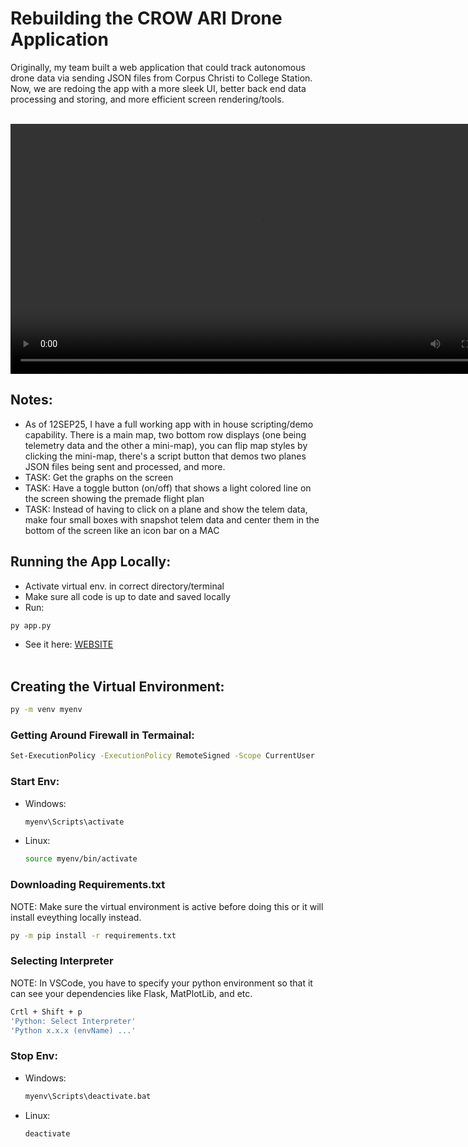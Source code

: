 # Rebuilding the CROW ARI Drone Application
Originally, my team built a web application that could track autonomous drone data via sending
JSON files from Corpus Christi to College Station. Now, we are redoing the app with a more
sleek UI, better back end data processing and storing, and more efficient screen rendering/tools.
<br><br>

<video src="demos/Vid 12SEP25.mp4" width="800" height="400" controls></video>

## Notes:
- As of 12SEP25, I have a full working app with in house scripting/demo capability. There is a main map,
two bottom row displays (one being telemetry data and the other a mini-map), you can flip map styles
by clicking the mini-map, there's a script button that demos two planes JSON files being sent and processed,
and more.
- TASK: Get the graphs on the screen
- TASK: Have a toggle button (on/off) that shows a light colored line on the screen showing the
premade flight plan
- TASK: Instead of having to click on a plane and show the telem data, make four small boxes with
snapshot telem data and center them in the bottom of the screen like an icon bar on a MAC

## Running the App Locally:
- Activate virtual env. in correct directory/terminal
- Make sure all code is up to date and saved locally
- Run:
```sh
py app.py
```
- See it here: [WEBSITE](http://127.0.0.1:5000)
<br><br>


## Creating the Virtual Environment:
```sh
py -m venv myenv
```

### Getting Around Firewall in Termainal:
```sh
Set-ExecutionPolicy -ExecutionPolicy RemoteSigned -Scope CurrentUser
```

### Start Env:
- Windows:
    ```sh
    myenv\Scripts\activate
    ```
- Linux:
    ```sh
    source myenv/bin/activate
    ```

### Downloading Requirements.txt
NOTE: Make sure the virtual environment is active before doing this or it
will install eveything locally instead.
```sh
py -m pip install -r requirements.txt
```

### Selecting Interpreter
NOTE: In VSCode, you have to specify your python environment so that it can see your
dependencies like Flask, MatPlotLib, and etc.
```sh
Crtl + Shift + p
'Python: Select Interpreter'
'Python x.x.x (envName) ...'
```

### Stop Env:
- Windows:
    ```sh
    myenv\Scripts\deactivate.bat
    ```
- Linux:
    ```sh
    deactivate
    ```